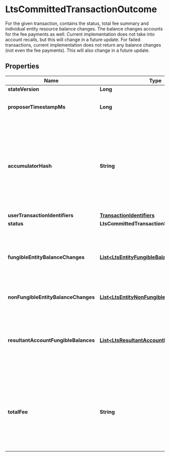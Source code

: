 

# LtsCommittedTransactionOutcome

For the given transaction, contains the status, total fee summary and individual entity resource balance changes. The balance changes accounts for the fee payments as well. Current implementation does not take into account recalls, but this will change in a future update. For failed transactions, current implementation does not return any balance changes (not even the fee payments). This will also change in a future update. 

## Properties

| Name | Type | Description | Notes |
|------------ | ------------- | ------------- | -------------|
|**stateVersion** | **Long** |  |  |
|**proposerTimestampMs** | **Long** | An integer between &#x60;0&#x60; and &#x60;10^14&#x60;, marking the proposer timestamp in ms. |  |
|**accumulatorHash** | **String** | The hex-encoded transaction accumulator hash. This hash captures the order of all transactions on ledger. This hash is &#x60;ACC_{N+1} &#x3D; combine(ACC_N, LEDGER_HASH_{N}))&#x60; (where &#x60;combine()&#x60; is an arbitrary deterministic function we use).  |  |
|**userTransactionIdentifiers** | [**TransactionIdentifiers**](TransactionIdentifiers.md) |  |  [optional] |
|**status** | **LtsCommittedTransactionStatus** |  |  |
|**fungibleEntityBalanceChanges** | [**List&lt;LtsEntityFungibleBalanceChanges&gt;**](LtsEntityFungibleBalanceChanges.md) | A list of all fungible balance updates which occurred in this transaction, aggregated by the global entity (such as account) which owns the vaults which were updated.  |  |
|**nonFungibleEntityBalanceChanges** | [**List&lt;LtsEntityNonFungibleBalanceChanges&gt;**](LtsEntityNonFungibleBalanceChanges.md) | Non fungible changes per entity and resource  |  |
|**resultantAccountFungibleBalances** | [**List&lt;LtsResultantAccountFungibleBalances&gt;**](LtsResultantAccountFungibleBalances.md) | A list of the resultant fungible account balances for any balances which changed in this transaction. Only balances for accounts are returned, not any other kind of entity.  |  |
|**totalFee** | **String** | The string-encoded decimal representing the total amount of XRD payed as fee (execution, validator tip and royalties). A decimal is formed of some signed integer &#x60;m&#x60; of attos (&#x60;10^(-18)&#x60;) units, where &#x60;-2^(192 - 1) &lt;&#x3D; m &lt; 2^(192 - 1)&#x60;.  |  |



